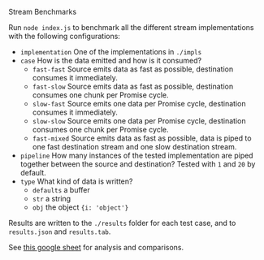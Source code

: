 Stream Benchmarks

Run `node index.js` to benchmark all the different stream implementations
with the following configurations:

- `implementation` One of the implementations in `./impls`
- `case` How is the data emitted and how is it consumed?
    - `fast-fast` Source emits data as fast as possible, destination
      consumes it immediately.
    - `fast-slow` Source emits data as fast as possible, destination
      consumes one chunk per Promise cycle.
    - `slow-fast` Source emits one data per Promise cycle, destination
      consumes it immediately.
    - `slow-slow` Source emits one data per Promise cycle, destination
      consumes one chunk per Promise cycle.
    - `fast-mixed` Source emits data as fast as possible, data is piped to
      one fast destination stream and one slow destination stream.
- `pipeline` How many instances of the tested implementation are piped
  together between the source and destination?  Tested with `1` and `20` by
  default.
- `type` What kind of data is written?
    - `defaults` a buffer
    - `str` a string
    - `obj` the object `{i: 'object'}`

Results are written to the `./results` folder for each test case, and to
`results.json` and `results.tab`.

See [this google
sheet](https://docs.google.com/spreadsheets/d/1K_HR5oh3r80b8WVMWCPPjfuWXUgfkmhlX7FGI6JJ8tY/edit?usp=sharing)
for analysis and comparisons.

